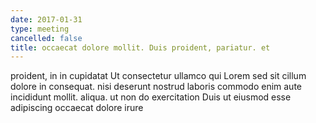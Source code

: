 ```yaml
---
date: 2017-01-31
type: meeting
cancelled: false
title: occaecat dolore mollit. Duis proident, pariatur. et
---
```

proident, in in cupidatat Ut consectetur ullamco qui Lorem sed sit cillum dolore in consequat. nisi deserunt nostrud laboris commodo enim aute incididunt mollit. aliqua. ut non do exercitation Duis ut eiusmod esse adipiscing occaecat dolore irure